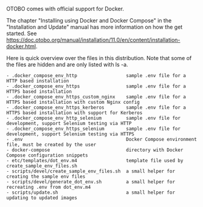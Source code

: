 OTOBO comes with official support for Docker.

The chapter "Installing using Docker and Docker Compose" in the "Installation and Update" manual
has more information on how the get started.
See https://doc.otobo.org/manual/installation/11.0/en/content/installation-docker.html.

Here is quick overview over the files in this distribution. Note that some of the files are hidden
and are only listed with ls -a.

    - .docker_compose_env_http                  sample .env file for a HTTP based installation
    - .docker_compose_env_https                 sample .env file for a HTTPS based installation
    - .docker_compose_env_https_custom_nginx    sample .env file for a HTTPS based installation with custom Nginx config
    - .docker_compose_env_https_kerberos        sample .env file for a HTTPS based installation with support for Kerberos
    - .docker_compose_env_http_selenium         sample .env file for development, support Selenium testing via HTTP
    - .docker_compose_env_https_selenium        sample .env file for development, support Selenium testing via HTTPS
    - .env                                      Docker Compose environment file, must be created by the user
    - docker-compose                            directory with Docker Compose configuration snippets
    - etc/templates/dot_env.m4                  template file used by create_sample_env_files.sh
    - scripts/devel/create_sample_env_files.sh  a small helper for creating the sample env files
    - scripts/devel/generate_dot_env.sh         a small helper for recreating .env from dot_env.m4
    - scripts/update.sh                         a small helper for updating to updated images
